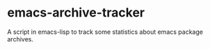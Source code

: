emacs-archive-tracker
=====================

A script in emacs-lisp to track some statistics about emacs package archives.
